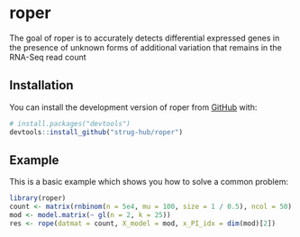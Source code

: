 
<!-- README.md is generated from README.Rmd. Please edit that file -->

# roper

<!-- badges: start -->
<!-- badges: end -->

The goal of roper is to accurately detects differential expressed genes
in the presence of unknown forms of additional variation that remains in
the RNA-Seq read count

## Installation

You can install the development version of roper from
[GitHub](https://github.com/) with:

``` r
# install.packages("devtools")
devtools::install_github("strug-hub/roper")
```

## Example

This is a basic example which shows you how to solve a common problem:

``` r
library(roper)
count <- matrix(rnbinom(n = 5e4, mu = 100, size = 1 / 0.5), ncol = 50)
mod <- model.matrix(~ gl(n = 2, k = 25))
res <- rope(datmat = count, X_model = mod, x_PI_idx = dim(mod)[2])
```
